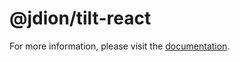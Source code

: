 # @jdion/tilt-react

For more information, please visit the [documentation](https://jdion.xyz/tilt).
